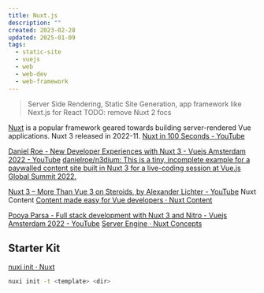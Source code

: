 ```yaml
---
title: Nuxt.js
description: ""
created: 2023-02-28
updated: 2025-01-09
tags:
  - static-site
  - vuejs
  - web
  - web-dev
  - web-framework
---
```


> Server Side Rendering, Static Site Generation, app framework like Next.js for React
> TODO: remove Nuxt 2 focs

[Nuxt](https://nuxt.com/) is a popular framework geared towards building server-rendered Vue applications. Nuxt 3 released in 2022-11.
[Nuxt in 100 Seconds - YouTube](https://www.youtube.com/watch?v=dCxSsr5xuL8)

[Daniel Roe - New Developer Experiences with Nuxt 3 - Vuejs Amsterdam 2022 - YouTube](https://www.youtube.com/watch?v=Xv8EtQwPs8Q)
[danielroe/n3dium: This is a tiny, incomplete example for a paywalled content site built in Nuxt 3 for a live-coding session at Vue.js Global Summit 2022.](https://github.com/danielroe/n3dium)

[Nuxt 3 – More Than Vue 3 on Steroids, by Alexander Lichter - YouTube](https://www.youtube.com/watch?v=cSjlefuZlaI) Nuxt Content
[Content made easy for Vue developers · Nuxt Content](https://content.nuxtjs.org/)

[Pooya Parsa - Full stack development with Nuxt 3 and Nitro - Vuejs Amsterdam 2022 - YouTube](https://www.youtube.com/watch?v=eYOifvwsFG0)
[Server Engine · Nuxt Concepts](https://nuxt.com/docs/guide/concepts/server-engine)

## Starter Kit

[nuxi init · Nuxt](https://nuxt.com/docs/api/commands/init)

```sh
nuxi init -t <template> <dir>
```
